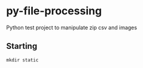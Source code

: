 # py-file-processing
Python test project to manipulate zip csv and images


## Starting
```
mkdir static
```